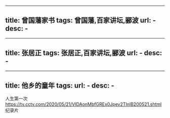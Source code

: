 
---
title: 曾国藩家书
tags: 曾国藩,百家讲坛,郦波
url: -
desc: -
---

---
title: 张居正
tags: 张居正,百家讲坛,郦波
url: -
desc: -
---

---
title: 他乡的童年
tags:
url: -
desc: -
---

人生第一次
https://tv.cctv.com/2020/05/21/VIDAonMbfGREx0Jpev2TInlB200521.shtml
纪录片
